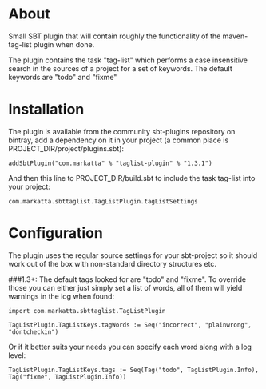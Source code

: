 # About

Small SBT plugin that will contain roughly the functionality of the maven-tag-list plugin when done.


The plugin contains the task "tag-list" which performs a case insensitive search in the sources 
of a project for a set of keywords. The default keywords are "todo" and "fixme"

# Installation

The plugin is available from the community sbt-plugins repository on bintray, add a dependency on it in your project
(a common place is PROJECT_DIR/project/plugins.sbt):

    addSbtPlugin("com.markatta" % "taglist-plugin" % "1.3.1")


And then this line to PROJECT_DIR/build.sbt to include the task tag-list into your project:


```
com.markatta.sbttaglist.TagListPlugin.tagListSettings
```

# Configuration
The plugin uses the regular source settings for your sbt-project so it should work out of the box with non-standard directory structures etc. 

###1.3+:
The default tags looked for are "todo" and "fixme". To override those you can either just simply set a list of words,
all of them will yield warnings in the log when found:

```
import com.markatta.sbttaglist.TagListPlugin

TagListPlugin.TagListKeys.tagWords := Seq("incorrect", "plainwrong", "dontcheckin")
```

Or if it better suits your needs you can specify each word along with a log level:

    TagListPlugin.TagListKeys.tags := Seq(Tag("todo", TagListPlugin.Info), Tag("fixme", TagListPlugin.Info))

